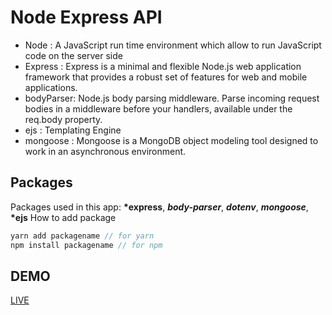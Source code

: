 # Node Express API

- Node : A JavaScript run time environment which allow to run JavaScript code on the server side
- Express : Express is a minimal and flexible Node.js web application framework that provides a robust set of features for web and mobile applications.
- bodyParser: Node.js body parsing middleware. Parse incoming request bodies in a middleware before your handlers, available under the req.body property.
- ejs : Templating Engine
- mongoose : Mongoose is a MongoDB object modeling tool designed to work in an asynchronous environment.

## Packages

Packages used in this app:
**\*express**, **_body-parser_**, **_dotenv_**, **_mongoose_**, **\*ejs**
How to add package

```js
yarn add packagename // for yarn
npm install packagename // for npm

```

## DEMO

[LIVE](https://node-express-api-v1.herokuapp.com/)
